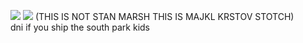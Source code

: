 ![](https://komarev.com/ghpvc/?username=stephenstotch&color=red)
![](https://files.catbox.moe/slcwom.jpeg)
(THIS IS NOT STAN MARSH THIS IS MAJKL KRSTOV STOTCH)
<br>
dni if you ship the south park kids
